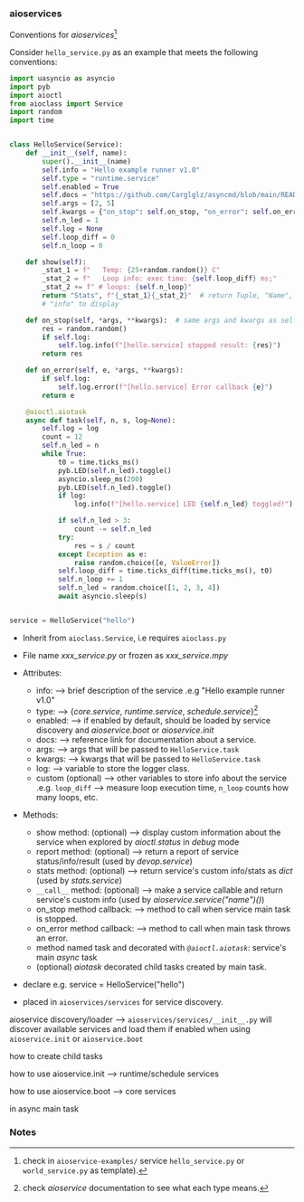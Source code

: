 
### aioservices 


Conventions for *aioservices*[^1] 

Consider `hello_service.py` as an example that meets the following conventions:

```python
import uasyncio as asyncio
import pyb
import aioctl
from aioclass import Service
import random
import time


class HelloService(Service):
    def __init__(self, name):
        super().__init__(name)
        self.info = "Hello example runner v1.0"
        self.type = "runtime.service"  
        self.enabled = True
        self.docs = "https://github.com/Carglglz/asyncmd/blob/main/README.md"
        self.args = [2, 5]
        self.kwargs = {"on_stop": self.on_stop, "on_error": self.on_error}
        self.n_led = 1
        self.log = None
        self.loop_diff = 0
        self.n_loop = 0

    def show(self):
        _stat_1 = f"   Temp: {25+random.random()} C"
        _stat_2 = f"   Loop info: exec time: {self.loop_diff} ms;"
        _stat_2 += f" # loops: {self.n_loop}"
        return "Stats", f"{_stat_1}{_stat_2}"  # return Tuple, "Name",
        # "info" to display

    def on_stop(self, *args, **kwargs):  # same args and kwargs as self.task
        res = random.random()
        if self.log:
            self.log.info(f"[hello.service] stopped result: {res}")
        return res

    def on_error(self, e, *args, **kwargs):
        if self.log:
            self.log.error(f"[hello.service] Error callback {e}")
        return e

    @aioctl.aiotask
    async def task(self, n, s, log=None):
        self.log = log
        count = 12
        self.n_led = n
        while True:
            t0 = time.ticks_ms()
            pyb.LED(self.n_led).toggle()
            asyncio.sleep_ms(200)
            pyb.LED(self.n_led).toggle()
            if log:
                log.info(f"[hello.service] LED {self.n_led} toggled!")

            if self.n_led > 3:
                count -= self.n_led
            try:
                res = s / count
            except Exception as e:
                raise random.choice([e, ValueError])
            self.loop_diff = time.ticks_diff(time.ticks_ms(), t0)
            self.n_loop += 1
            self.n_led = random.choice([1, 2, 3, 4])
            await asyncio.sleep(s)


service = HelloService("hello")

```

- Inherit from `aioclass.Service`, i.e requires `aioclass.py`
- File name *xxx_service.py* or frozen as *xxx_service.mpy*
- Attributes:
    - info: --> brief description of the service .e.g "Hello example runner v1.0" 
    - type: --> {*core.service*, *runtime.service*, *schedule.service*}[^2]
    - enabled: --> if enabled by default, should be loaded by service
      discovery and *aioservice.boot* or *aioservice.init*
    - docs: --> reference link for documentation about a service.
    - args: --> args that will be passed to `HelloService.task`
    - kwargs: --> kwargs that will be passed to `HelloService.task`
    - log: --> variable to store the logger class. 
    - custom (optional) --> other variables to store info about the service
      .e.g. `loop_diff` --> measure loop execution time, `n_loop` counts how
      many loops, etc.

- Methods:
    - show method: (optional) --> display custom information about the service
      when explored by *aioctl.status* in *debug* mode
    - report method: (optional) --> return a report of service
      status/info/result (used by *devop.service*)
    - stats method: (optional) --> return service's custom info/stats as *dict* (used by *stats.service*)
    - `__call__` method: (optional) --> make a service callable and return service's custom info (used by *aioservice.service("name")()*)
    - on_stop method callback: --> method to call when service main task is
      stopped.
    - on_error method callback: --> method to call when main task throws an
      error.
    - method named task and decorated with *`@aioctl.aiotask`*: service's main *async* task 
    - (optional) *aiotask* decorated child tasks created by main task.

- declare e.g. service = HelloService("hello")
- placed in `aioservices/services` for service discovery.

aioservice discovery/loader --> `aioservices/services/__init__.py`
will discover available services and load them if enabled when using `aioservice.init` or `aioservice.boot`



how to create child tasks

how to use aioservice.init --> runtime/schedule services 

how to use aioservice.boot --> core services 

in async main task


### Notes 

[^1]: check in `aioservice-examples/` service  `hello_service.py` or `world_service.py` as template).
[^2]: check *aioservice* documentation to see what each type means.

